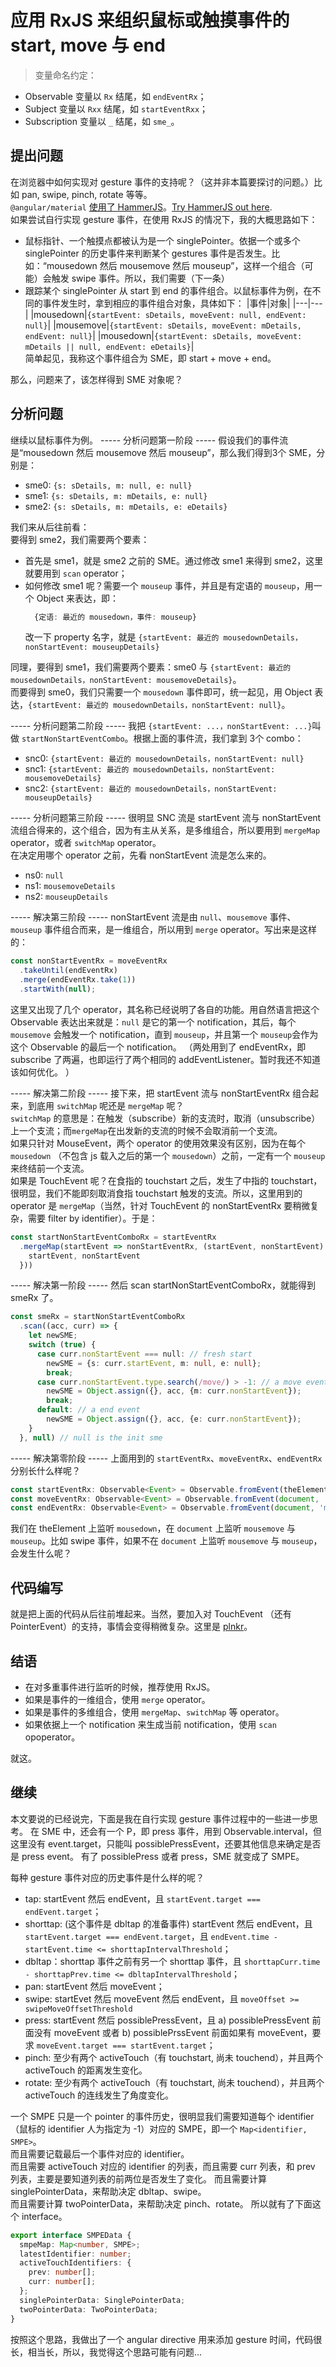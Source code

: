 # 应用 RxJS 来组织鼠标或触摸事件的 start, move 与 end

> 变量命名约定：
  - Observable 变量以 `Rx` 结尾，如 `endEventRx`；
  - Subject 变量以 `Rxx` 结尾，如 `startEventRxx`；
  - Subscription 变量以 `_` 结尾，如 `sme_`。

## 提出问题
在浏览器中如何实现对 gesture 事件的支持呢？（这并非本篇要探讨的问题。）比如 pan, swipe, pinch, rotate 等等。  
`@angular/material` [使用了 HammerJS][1]。[Try HammerJS out here][2].  
如果尝试自行实现 gesture 事件，在使用 RxJS 的情况下，我的大概思路如下：  
- 鼠标指针、一个触摸点都被认为是一个 singlePointer。依据一个或多个 singlePointer 的历史事件来判断某个 gestures 事件是否发生。比如：“mousedown 然后 mousemove 然后 mouseup”，这样一个组合（可能）会触发 swipe 事件。所以，我们需要（下一条）
- 跟踪某个 singlePointer 从 start 到 end 的事件组合。以鼠标事件为例，在不同的事件发生时，拿到相应的事件组合对象，具体如下：
  |事件|对象|
  |---|---|
  |mousedown|`{startEvent: sDetails, moveEvent: null, endEvent: null}`|
  |mousemove|`{startEvent: sDetails, moveEvent: mDetails, endEvent: null}`|
  |mousedown|`{startEvent: sDetails, moveEvent: mDetails || null, endEvent: eDetails}`|  
  简单起见，我称这个事件组合为 SME，即 start + move + end。
  
那么，问题来了，该怎样得到 SME 对象呢？

## 分析问题
继续以鼠标事件为例。
----- 分析问题第一阶段 -----
假设我们的事件流是“mousedown 然后 mousemove 然后 mouseup”，那么我们得到3个 SME，分别是：
- sme0: `{s: sDetails, m: null, e: null}`
- sme1: `{s: sDetails, m: mDetails, e: null}`
- sme2: `{s: sDetails, m: mDetails, e: eDetails}`

我们来从后往前看：  
要得到 sme2，我们需要两个要素：
- 首先是 sme1，就是 sme2 之前的 SME。通过修改 sme1 来得到 sme2，这里就要用到 `scan` operator；
- 如何修改 sme1 呢？需要一个 `mouseup` 事件，并且是有定语的 `mouseup`，用一个 Object 来表达，即：  
  ```typescript
    {定语: 最近的 mousedown，事件: mouseup}
  ```
  改一下 property 名字，就是 `{startEvent: 最近的 mousedownDetails，nonStartEvent: mouseupDetails}`

同理，要得到 sme1，我们需要两个要素：sme0 与 `{startEvent: 最近的 mousedownDetails，nonStartEvent: mousemoveDetails}`。  
而要得到 sme0，我们只需要一个 `mousedown` 事件即可，统一起见，用 Object 表达，`{startEvent: 最近的 mousedownDetails，nonStartEvent: null}`。

----- 分析问题第二阶段 -----
我把 `{startEvent: ...，nonStartEvent: ...}`叫做 `startNonStartEventCombo`。根据上面的事件流，我们拿到 3个 combo：
- snc0: `{startEvent: 最近的 mousedownDetails，nonStartEvent: null}`
- snc1: `{startEvent: 最近的 mousedownDetails，nonStartEvent: mousemoveDetails}`
- snc2: `{startEvent: 最近的 mousedownDetails，nonStartEvent: mouseupDetails}`

----- 分析问题第三阶段 -----
很明显 SNC 流是 startEvent 流与 nonStartEvent 流组合得来的，这个组合，因为有主从关系，是多维组合，所以要用到 `mergeMap` operator，或者 `switchMap` operator。  
在决定用哪个 operator 之前，先看 nonStartEvent 流是怎么来的。
- ns0: `null`
- ns1: `mousemoveDetails`
- ns2: `mouseupDetails`

----- 解决第三阶段 -----
nonStartEvent 流是由 `null`、`mousemove` 事件、`mouseup` 事件组合而来，是一维组合，所以用到 `merge` operator。写出来是这样的：  
```typescript
const nonStartEventRx = moveEventRx
  .takeUntil(endEventRx)
  .merge(endEventRx.take(1))
  .startWith(null);
```
这里又出现了几个 operator，其名称已经说明了各自的功能。用自然语言把这个 Observable 表达出来就是：`null` 是它的第一个 notification，其后，每个 `mousemove` 会触发一个 notification，直到 `mouseup`，并且第一个 `mouseup`会作为这个 Observable 的最后一个 notification。
（两处用到了 endEventRx，即 subscribe 了两遍，也即运行了两个相同的 addEventListener。暂时我还不知道该如何优化。 ）

----- 解决第二阶段 -----
接下来，把 startEvent 流与 nonStartEventRx 组合起来，到底用 `switchMap` 呢还是 `mergeMap` 呢？  
`switchMap` 的意思是：在触发（subscribe）新的支流时，取消（unsubscribe）上一个支流；而`mergeMap`在出发新的支流的时候不会取消前一个支流。  
如果只针对 MouseEvent，两个 operator 的使用效果没有区别，因为在每个 `mousedown` （不包含 js 载入之后的第一个 `mousedown`）之前，一定有一个 `mouseup`来终结前一个支流。  
如果是 TouchEvent 呢？在食指的 touchstart 之后，发生了中指的 touchstart，很明显，我们不能即刻取消食指 touchstart 触发的支流。所以，这里用到的 operator 是 `mergeMap`（当然，针对 TouchEvent 的 nonStartEventRx 要稍微复杂，需要 filter by identifier）。于是：  
```typescript
const startNonStartEventComboRx = startEventRx
  .mergeMap(startEvent => nonStartEventRx, (startEvent, nonStartEvent) => ({
    startEvent, nonStartEvent
  }))
```

----- 解决第一阶段 -----
然后 scan startNonStartEventComboRx，就能得到 smeRx 了。
```typescript
const smeRx = startNonStartEventComboRx
  .scan((acc, curr) => {
    let newSME;
    switch (true) {
      case curr.nonStartEvent === null: // fresh start
        newSME = {s: curr.startEvent, m: null, e: null};
        break;
      case curr.nonStartEvent.type.search(/move/) > -1: // a move event
        newSME = Object.assign({}, acc, {m: curr.nonStartEvent});
        break;
      default: // a end event
        newSME = Object.assign({}, acc, {e: curr.nonStartEvent});
    }
  }, null) // null is the init sme
```

----- 解决第零阶段 -----
上面用到的 `startEventRx`、`moveEventRx`、`endEventRx`分别长什么样呢？
```typescript
const startEventRx: Observable<Event> = Observable.fromEvent(theElement, 'mousedown');
const moveEventRx: Observable<Event> = Observable.fromEvent(document, 'mousemove');
const endEventRx: Observable<Event> = Observable.fromEvent(document, 'mouseup');
```
我们在 theElement 上监听 `mousedown`，在 `document` 上监听 `mousemove` 与 `mouseup`。比如 swipe 事件，如果不在 `document` 上监听 `mousemove` 与 `mouseup`，会发生什么呢？

## 代码编写
就是把上面的代码从后往前堆起来。当然，要加入对 TouchEvent （还有 PointerEvent）的支持，事情会变得稍微复杂。这里是 [plnkr](3)。

## 结语
- 在对多重事件进行监听的时候，推荐使用 RxJS。
- 如果是事件的一维组合，使用 `merge` operator。
- 如果是事件的多维组合，使用 `mergeMap`、`switchMap` 等 operator。
- 如果依据上一个 notification 来生成当前 notification，使用 `scan` opoperator。

就这。

## 继续
本文要说的已经说完，下面是我在自行实现 gesture 事件过程中的一些进一步思考。
在 SME 中，还会有一个 P，即 press 事件，用到 Observable.interval，但这里没有 event.target，只能叫 possiblePressEvent，还要其他信息来确定是否是 press event。
有了 possiblePress 或者 press，SME 就变成了 SMPE。

每种 gesture 事件对应的历史事件是什么样的呢？
- tap: startEvent 然后 endEvent，且 `startEvent.target === endEvent.target`；
- shorttap: (这个事件是 dbltap 的准备事件) startEvent 然后 endEvent，且 `startEvent.target === endEvent.target`，且 `endEvent.time - startEvent.time <= shorttapIntervalThreshold`；
- dbltap：shorttap 事件之前有另一个 shorttap 事件，且 `shorttapCurr.time - shorttapPrev.time <= dbltapIntervalThreshold`；
- pan: startEvent 然后 moveEvent；
- swipe: startEvet 然后 moveEvent 然后 endEvent，且 `moveOffset >= swipeMoveOffsetThreshold`
- press: startEvent 然后 possiblePressEvent，且 a) possiblePressEvent 前面没有 moveEvent 或者 b) possiblePrssEvent 前面如果有 moveEvent，要求 `moveEvent.target === startEvent.target`；
- pinch: 至少有两个 activeTouch（有 touchstart, 尚未 touchend），并且两个 activeTouch 的距离发生变化。
- rotate: 至少有两个 activeTouch（有 touchstart, 尚未 touchend），并且两个 activeTouch 的连线发生了角度变化。

一个 SMPE 只是一个 pointer 的事件历史，很明显我们需要知道每个 identifier （鼠标的 identifier 人为指定为 -1）对应的 SMPE，即一个 `Map<identifier, SMPE>`。  
而且需要记载最后一个事件对应的 identifier。  
而且需要 activeTouch 对应的 identifier 的列表，而且需要 curr 列表，和 prev 列表，主要是要知道列表的前两位是否发生了变化。
而且需要计算 singlePointerData，来帮助决定 dbltap、swipe。  
而且需要计算 twoPointerData，来帮助决定 pinch、rotate。
所以就有了下面这个 interface。

```typescript
export interface SMPEData {
  smpeMap: Map<number, SMPE>;
  latestIdentifier: number;
  activeTouchIdentifiers: {
    prev: number[];
    curr: number[];
  };
  singlePointerData: SinglePointerData;
  twoPointerData: TwoPointerData;
}
```

按照这个思路，我做出了一个 angular directive 用来添加 gesture 时间，代码很长，相当长，所以，我觉得这个思路可能有问题...

[1]: https://github.com/angular/material2/blob/master/guides/getting-started.md#additional-setup-for-gestures
[2]: http://hammerjs.github.io/#try-it
[3]: https://plnkr.co/edit/RrZTUovEBVWZKsMiC4qv?p=preview